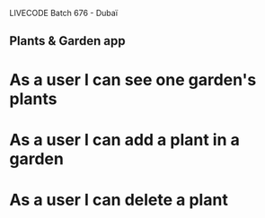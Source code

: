 LIVECODE Batch 676 - Dubaï

## Plants & Garden app

# As a user I can see one garden's plants
# As a user I can add a plant in a garden
# As a user I can delete a plant
